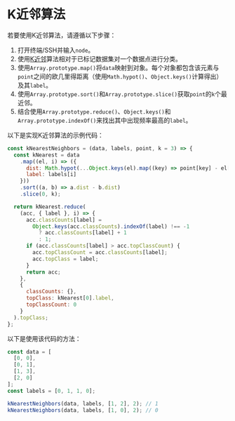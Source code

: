 # K近邻算法

若要使用K近邻算法，请遵循以下步骤：

1. 打开终端/SSH并输入`node`。
2. 使用[K近邻](https://en.wikipedia.org/wiki/K-nearest_neighbors_algorithm)算法相对于已标记数据集对一个数据点进行分类。
3. 使用`Array.prototype.map()`将`data`映射到对象。每个对象都包含该元素与`point`之间的欧几里得距离（使用`Math.hypot()`、`Object.keys()`计算得出）及其`label`。
4. 使用`Array.prototype.sort()`和`Array.prototype.slice()`获取`point`的`k`个最近邻。
5. 结合使用`Array.prototype.reduce()`、`Object.keys()`和`Array.prototype.indexOf()`来找出其中出现频率最高的`label`。

以下是实现K近邻算法的示例代码：

```js
const kNearestNeighbors = (data, labels, point, k = 3) => {
  const kNearest = data
    .map((el, i) => ({
      dist: Math.hypot(...Object.keys(el).map((key) => point[key] - el[key])),
      label: labels[i]
    }))
    .sort((a, b) => a.dist - b.dist)
    .slice(0, k);

  return kNearest.reduce(
    (acc, { label }, i) => {
      acc.classCounts[label] =
        Object.keys(acc.classCounts).indexOf(label) !== -1
          ? acc.classCounts[label] + 1
          : 1;
      if (acc.classCounts[label] > acc.topClassCount) {
        acc.topClassCount = acc.classCounts[label];
        acc.topClass = label;
      }
      return acc;
    },
    {
      classCounts: {},
      topClass: kNearest[0].label,
      topClassCount: 0
    }
  ).topClass;
};
```

以下是使用该代码的方法：

```js
const data = [
  [0, 0],
  [0, 1],
  [1, 3],
  [2, 0]
];
const labels = [0, 1, 1, 0];

kNearestNeighbors(data, labels, [1, 2], 2); // 1
kNearestNeighbors(data, labels, [1, 0], 2); // 0
```
